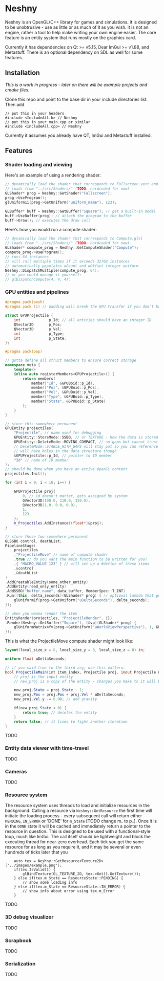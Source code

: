 # Neshny
Neshny is an OpenGL/C++ library for games and simulations. It is designed to be unobtrusive - use as little or as much of it as you wish. It is not an engine, rather a tool to help make writing your own engine easier. The core feature is an entity system that runs mostly on the graphics card.

Currently it has dependencies on Qt >= v5.15, Dear ImGui >= v1.88, and Metastuff. There is an optional dependency on SDL as well for some features.

## Installation
*This is a work in progress - later on there will be example projects and cmake files.*

Clone this repo and point to the base dir in your include directories list. Then add
```
// put this in your headers
#include <IncludeAll.h> // Neshny
// put this in your main.cpp or similar
#include <IncludeAll.cpp> // Neshny
```
Currently it assumes you already have QT, ImGui and Metastuff installed.

## Features

### Shader loading and viewing
Here's an example of using a rendering shader:
``` C++
// dynamically load the shader that corresponds to Fullscreen.vert and Fullscreen.frag
// loads from "../src/Shaders/" (TODO: hardcoded for now)
GLShader* prog = Neshny::GetShader("Fullscreen");
prog->UseProgram();
glUniform1i(prog->GetUniform("uniform_name"), 123);

GLBuffer* buff = Neshny::GetBuffer("Square"); // get a built-in model
buff->UseBuffer(prog); // attach the program to the buffer
buff->Draw(); // executes the draw call
```
Here's how you would run a compute shader:
``` C++
// dynamically load the shader that corresponds to Compute.glsl
// loads from "../src/Shaders/" (TODO: hardcoded for now)
GLShader* compute_prog = Neshny::GetComputeShader("Compute");
compute_prog->UseProgram();
// runs 64 instances
// will call multiple times if it exceeds 32768 instances
// automatically populates uCount and uOffset integer uniform
Neshny::DispatchMultiple(compute_prog, 64);
// or you could manage it yourself:
// glDispatchCompute(4, 4, 4);
```
### GPU entities and pipelines

``` C++
#pragma pack(push)
#pragma pack (1) // padding will break the GPU transfer if you don't have this

struct GPUProjectile {
	int				p_Id; // all entities should have an integer ID
	QVector3D		p_Pos;
	QVector3D		p_Vel;
	int				p_Type;
	int				p_State;
};

#pragma pack(pop)

// gotta define all struct members to ensure correct storage
namespace meta {
	template<>
	inline auto registerMembers<GPUProjectile>() {
		return members(
			member("Id", &GPUBoid::p_Id),
			member("Pos", &GPUBoid::p_Pos),
			member("Vel", &GPUBoid::p_Vel),
			member("Type", &GPUBoid::p_Type),
			member("State", &GPUBoid::p_State)
		);
	}
}

// store this somewhere permanent
GPUEntity projectiles(
    "Projectile", // name used for debugging
    GPUEntity::StoreMode::SSBO, // or TEXTURE - how the data is stored
    GPUEntity::DeleteMode::MOVING_COMPACT, // no gaps but cannot trust an index to it, may be moved
    // DeleteMode::STABLE_WITH_GAPS will stay put so you can reference it
    // will have holes in the data structure though
    &GPUProjectile::p_Id, // pointer to ID member
    "Id" // name of ID member
);
// should be done when you have an active OpenGL context
projectiles.Init();

for (int i = 0; i < 10; i++) {

    GPUProjectile proj{
        0, // id doesn't matter, gets assigned by system
        QVector3D(100.0, 110.0, 120.0),
        QVector3D(1.0, 0.0, 0.0),
        1,
        123
    };
    m_Projectiles.AddInstance((float*)&proj);
}

// store these two somewhere permanent
GLSSBO control, deathList;
PipelineStage(
    projectiles
    ,"ProjectileMove" // name of compute shader
    ,true // do you want the main function to be written for you?
    ,{ "MACRO_VALUE 123" } // will set up a #define of these items
    ,&control
    ,&deathList
)
.AddCreatableEntity(some_other_entity)
.AddEntity(read_only_entity)
.AddSSBO("buffer_name", data_buffer, MemberSpec::T_INT)
.Run([this, delta_seconds](GLShader* prog) { // optional lambda that gets called right before dispatch
    glUniform1f(prog->GetUniform("uDeltaSeconds"), delta_seconds);
});

// when you wanna render the item
EntityRender(projectiles, "ProjectileRender", {})
.Render(Neshny::GetBuffer("Square"), [&vp](GLShader* prog) {
    glUniformMatrix4fv(prog->GetUniform("uWorldViewPerspective"), 1, GL_FALSE, vp.data());
});
```
This is what the ProjectileMove compute shader might look like:
``` GLSL
layout(local_size_x = 8, local_size_y = 8, local_size_z = 8) in;

uniform float uDeltaSeconds;

// if you said true to the third arg, use this pattern:
bool ProjectileMain(int item_index, Projectile proj, inout Projectile new_proj) {
    // proj is the input entity
    // new_proj is a copy of the entity - changes you make to it will be saved

	new_proj.State = proj.State - 1;
    new_proj.Pos = proj.Pos + proj.Vel * uDeltaSeconds;
    new_proj.Vel.y -= 0.98; // add gravity

    if(new_proj.State < 0) {
        return true; // deletes the entity
    }
    return false; // it lives to fight another iteration
}

```

TODO
### Entity data viewer with time-travel
TODO
### Cameras
TODO
### Resource system
The resource system uses threads to load and initialize resources in the background. Calling a resource via `Neshny::GetResource` the first time will initiate the loading process - every subsequent call will return either `PENDING`, `IN_ERROR` or 'DONE' for `m_State` [TODO change m_ to p_]. Once it is in the `DONE` state it will be cached and immediately return a pointer to the resource in question. This is designed to be used with a functional-style loop, much like ImGui. The call itself should be lightweight and block the executing thread for near-zero overhead. Each tick you get the same resource for as long as you require it, and it may be several or even hundreds of ticks later that you 
```
	auto tex = Neshny::GetResource<Texture2D>("../images/example.png");
    if(tex.IsValid()) {
        glBindTexture(GL_TEXTURE_2D, tex->Get().GetTexture());
    } else if(tex.m_State == ResourceState::PENDING) {
        // show some loading info
    } else if(tex.m_State == ResourceState::IN_ERROR) {
        // show info about error using tex.m_Error
    }
```
TODO
### 3D debug visualizer
TODO
### Scrapbook
TODO
### Serialization
TODO